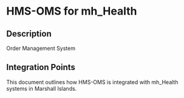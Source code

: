 # HMS-OMS for mh_Health

## Description

Order Management System

## Integration Points

This document outlines how HMS-OMS is integrated with mh_Health systems in Marshall Islands.

